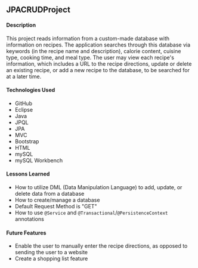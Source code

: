 ## JPACRUDProject

#### Description
This project reads information from a custom-made database with information on recipes. The application searches through this database via keywords (in the recipe name and description), calorie content, cuisine type, cooking time, and meal type.
The user may view each recipe's information, which includes a URL to the recipe directions, update or delete an existing recipe, or add a new recipe to the database, to be searched for at a later time.

#### Technologies Used
* GitHub
* Eclipse
* Java
* JPQL
* JPA
* MVC
* Bootstrap
* HTML
* mySQL
* mySQL Workbench

#### Lessons Learned
* How to utilize DML (Data Manipulation Language) to add, update, or delete data from a database
* How to create/manage a database
* Default Request Method is "GET"
* How to use ```@Service``` and ```@Transactional```/```@PersistenceContext``` annotations

#### Future Features
* Enable the user to manually enter the recipe directions, as opposed to sending the user to a website
* Create a shopping list feature
